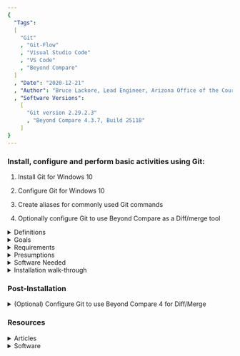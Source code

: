 ```yaml
---
{
  "Tags": 
  [
    "Git"
    , "Git-Flow"
    , "Visual Studio Code"
    , "VS Code"
    , "Beyond Compare"
  ]
  , "Date": "2020-12-21"  
  , "Author": "Bruce Lackore, Lead Engineer, Arizona Office of the Courts  "
  , "Software Versions":
    [
      "Git version 2.29.2.3"
      , "Beyond Compare 4.3.7, Build 25118"
    ] 
}
---
```


### Install, configure and perform basic activities using Git:

 1. Install Git for Windows 10  

 2. Configure Git for Windows 10  

 3. Create aliases for commonly used Git commands  

 4. Optionally configure Git to use Beyond Compare as a Diff/merge tool  

</b>

<details>
  <summary>Definitions</summary>

Version Control System.
  * Centralized
  * Distributed

</details>

<details>
  <summary>Goals</summary>

</details>

<details>
  <summary>Requirements</summary>

</details>

<details>
  <summary>Presumptions</summary>

</details>

<details>
  <summary>Software Needed</summary>

The following software should be obtained prior to beginning the installation  
and configuration process:  

   * [Git][Git-Url]
   * [Visual Studio Code][VisualStudioCode-Url]
   * [Visual Studio Code Insiders][VisualStudioCodeInsiders-Url]
   * [(Optional) Beyond Compare Diff/Merge tool][BeyondCompare-Url]

</details>

<details>
  <summary>Installation walk-through</summary>

Introductory text goes here  

And more here.  

![Install page 1](images/Git-2.29.2.3-Screen01.png "Initial screen")  

</details>

### Post-Installation  

<details>
  <summary>(Optional) Configure Git to use Beyond Compare 4 for Diff/Merge</summary>

##### Configure Beyond Compare 4 as a Diff (difference) tool  

Beyond Compare (BC) is a fabulous (in this authors' opinion) differencing and  
merge tool. It's inexpensive and works on just about anything (binary files,  
text, etc.)  
If the user decides to use BC for such purposes, below explains how to  
configure git to use BC as the preferred difference/merge tool.  
Perform this activity wherever BC is installed to ensure consistent operation.  

  * git config --global diff.tool bc  
  * git config --global difftool.bc.path "C:\Program Files\Beyond Compare 4\BCompare.exe"  
    * Ensure that the path is to your copy of BC.  
    * Ensure that, if there are spaces in the path, that the path is enclosed  
      in double quotes (").

##### To use BC as a difference tool

  * git difftool --dir-diff
    * This will compare the difference between the working directory and the  
      last fetch/pull.

##### Configure Beyond Compare as a Merge tool

  * git config --global merge.tool bc  
  * git config --global mergetool.bc.path "C:\Program Files\Beyond Compare 4\BCompare.exe"  

##### To use BC as a 3-way merge tool

  * git mergetool \<Some File Name\>

Gits default setting retain merge files with *.orig extensions after a  
successful merge. TO disable this **_safety_** feature and automatically  
delete *.orig files after a merge, execute:

  * git config --global mergetool.keepBackup false

If you are presented with a prompt, e.g. "Launch 'bc4' [Y/n]?" when performing  
a diff and you do not wish to see said prompt, execute the following

  * git config --global difftool.prompt false  

and the prompt should not longer be displayed.  

</details>  

### Resources

<details>
  <summary>Articles</summary>

[Setting up Git](https://git-scm.com/book/en/v2/Getting-Started-First-Time-Git-Setup)

</details>

<details>
  <summary>Software</summary>

[Git][Git-Url]  
[Visual Studio Code][VisualStudioCode-Url]  
[Visual Studio Code Insiders][VisualStudioCodeInsiders-Url]  
[(Optional) Beyond Compare Diff/Merge Tool][BeyondCompare-Url]

[Git-Url]: https://git-scm.com/downloads  
[VisualStudioCode-Url]: https://code.visualstudio.com/Download
[VisualStudioCodeInsiders-Url]: https://code.visualstudio.com/insiders/
[BeyondCompare-Url]: https://www.scootersoftware.com/download.php  

</details>